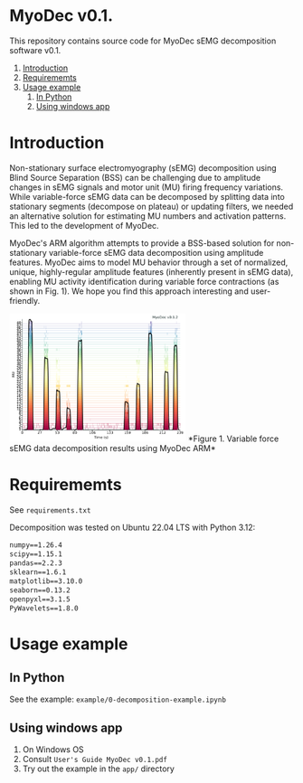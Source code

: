 # MyoDec v0.1.

This repository contains source code for MyoDec sEMG decomposition software v0.1.

1. [Introduction](#introduction)
2. [Requirememts](#requirememts)
4. [Usage example](#usage-example)
    1. [In Python](##in-python)
    2. [Using windows app](##using-windows-app)

# Introduction

Non-stationary surface electromyography (sEMG) decomposition using Blind Source Separation (BSS) can be challenging due to amplitude changes in sEMG signals and motor unit (MU) firing frequency variations. While variable-force sEMG data can be decomposed by splitting data into stationary segments (decompose on plateau) or updating filters, we needed an alternative solution for estimating MU numbers and activation patterns. This led to the development of MyoDec.

MyoDec's ARM algorithm attempts to provide a BSS-based solution for non-stationary variable-force sEMG data decomposition using amplitude features. MyoDec aims to model MU behavior through a set of normalized, unique, highly-regular amplitude features (inherently present in sEMG data), enabling MU activity identification during variable force contractions (as shown in Fig. 1). We hope you find this approach interesting and user-friendly.

<img src="decomp_results.png" width="312">
*Figure 1. Variable force sEMG data decomposition results using MyoDec ARM*

# Requirememts
See ```requirements.txt```

Decomposition was tested on Ubuntu 22.04 LTS with Python 3.12:

```
numpy==1.26.4
scipy==1.15.1
pandas==2.2.3
sklearn==1.6.1
matplotlib==3.10.0
seaborn==0.13.2
openpyxl==3.1.5
PyWavelets==1.8.0
```

# Usage example

## In Python

See the example: ```example/0-decomposition-example.ipynb```

## Using windows app

1. On Windows OS
2. Consult ```User's Guide MyoDec v0.1.pdf```
3. Try out the example in the ```app/``` directory